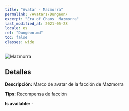 ```yaml
---
title: "Avatar - Mazmorra"
permalink: /Avatars/Dungeon/
excerpt: "Era of Chaos  Mazmorra"
last_modified_at: 2021-05-28
locale: es
ref: "Dungeon.md"
toc: false
classes: wide
---
```

 ![Mazmorra](/images/a/avatarFrame_45.png)

## Detalles

 **Descripción:** Marco de avatar de la facción de Mazmorra 

 **Tips:** Recompensa de facción 

 **Is available:**  - 

